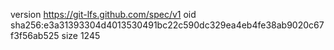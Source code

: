 version https://git-lfs.github.com/spec/v1
oid sha256:e3a31393304d4013530491bc22c590dc329ea4eb4fe38ab9020c67f3f56ab525
size 1245
